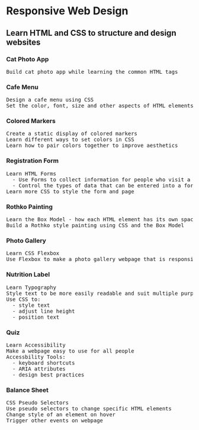 # Responsive Web Design

## Learn HTML and CSS to structure and design websites

### Cat Photo App
<pre>
Build cat photo app while learning the common HTML tags 
</pre>

### Cafe Menu
<pre>
Design a cafe menu using CSS 
Set the color, font, size and other aspects of HTML elements
</pre>

### Colored Markers
<pre>
Create a static display of colored markers
Learn different ways to set colors in CSS
Learn how to pair colors together to improve aesthetics
</pre>

### Registration Form
<pre>
Learn HTML Forms
  - Use Forms to collect information for people who visit a webpage
  - Control the types of data that can be entered into a form
Learn more CSS to style the form and page
</pre>

### Rothko Painting
<pre>
Learn the Box Model - how each HTML element has its own spacing
Build a Rothko style painting using CSS and the Box Model
</pre>

### Photo Gallery
<pre>
Learn CSS Flexbox
Use Flexbox to make a photo gallery webpage that is responsive to multiple screen sizes
</pre>

### Nutrition Label
<pre>
Learn Typography
Style text to be more easily readable and suit multiple purposes
Use CSS to:
  - style text
  - adjust line height
  - position text
</pre>

### Quiz
<pre>
Learn Accessibility
Make a webpage easy to use for all people
Accessbility Tools:
  - keyboard shortcuts
  - ARIA attributes
  - design best practices
</pre>

### Balance Sheet
<pre>
CSS Pseudo Selectors
Use pseudo selectors to change specific HTML elements
Change style of an element on hover
Trigger other events on webpage
</pre>